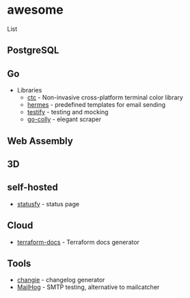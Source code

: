 # awesome

List 

## PostgreSQL

## Go

- Libraries
  - [ctc](https://github.com/wzshiming/ctc) - Non-invasive cross-platform terminal color library
  - [hermes](https://github.com/matcornic/hermes) - predefined templates for email sending
  - [testify](https://github.com/stretchr/testify) - testing and mocking
  - [go-colly](https://go-colly.org/) - elegant scraper
  
## Web Assembly

## 3D


## self-hosted

- [statusfy](https://github.com/juliomrqz/statusfy) - status page


## Cloud

- [terraform-docs](https://github.com/terraform-docs/terraform-docs) - Terraform docs generator


## Tools

- [changie](https://github.com/miniscruff/changie) - changelog generator
- [MailHog](https://github.com/mailhog/MailHog) - SMTP testing, alternative to mailcatcher

